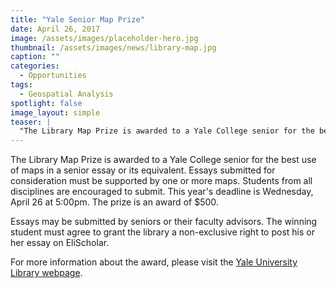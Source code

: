 ```yaml
---
title: "Yale Senior Map Prize"
date: April 26, 2017
image: /assets/images/placeholder-hero.jpg
thumbnail: /assets/images/news/library-map.jpg
caption: ""
categories: 
  - Opportunities
tags:
  - Geospatial Analysis
spotlight: false 
image_layout: simple
teaser: |
  "The Library Map Prize is awarded to a Yale College senior for the best use of maps in a senior essay or its equivalent. Essays submitted for consideration must be supported by one or more maps...."
---
```


The Library Map Prize is awarded to a Yale College senior for the best use of maps in a senior essay or its equivalent. Essays submitted for consideration must be supported by one or more maps. Students from all disciplines are encouraged to submit. This year's deadline is Wednesday, April 26 at 5:00pm. The prize is an award of $500.

Essays may be submitted by seniors or their faculty advisors. The winning student must agree to grant the library a non-exclusive right to post his or her essay on EliScholar.

For more information about the award, please visit the [Yale University Library webpage](http://guides.library.yale.edu/MapPrize).
